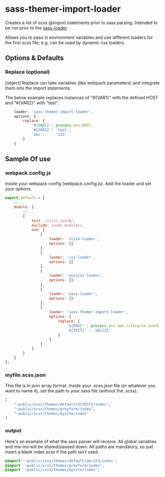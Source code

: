 # sass-themer-import-loader

Creates a list of scss @import statements prior to sass parsing.  Intended to be run prior to the  [sass-loader](https://github.com/webpack-contrib/sass-loader).

Allows you to pass in environment variables and use different loaders for the first scss file; e.g. can be used by dynamic css loaders.

## Options & Defaults

### Replace (optional)

[object] Replace can take variables (like webpack parameters) and integrate them into the import statements.

The below example replaces instances of "#{VAR1}" with the defined HOST and "#{VAR2}" with "test".

```javascript
    loader: 'sass-themer-import-loader',
    options: {
        replace: {
            '#{VAR1}': process.env.HOST,
            '#{VAR2}': 'test',
            'abc':     '123'
        }
    }
```

## Sample Of use

### webpack.config.js

Inside your webpack config (webpack.config.js). Add the loader and set your options.

```javascript
export.default = {
    //...
    module: {
        //...
        {
            test: /scss\.json$/,
            exclude: /node_modules/,
            use: [
                {
                    loader: 'style-loader',
                    options: {}
                },
                {
                    loader: 'css-loader',
                    options: {}
                },
                {
                    loader: 'postcss-loader',
                    options: {}
                },
                {
                    loader: 'sass-loader',
                    options: {}
                },
                {
                    loader: 'sass-themer-import-loader',
                    options: {
                        replace: {
                            '${ENV}' : process.env.npm_lifecycle_event,
                            '${TEST}' : 'abc123'
                        }
                    }
                }
            ]
        }
    }
};
```

### myfile.scss.json

This file is in json array format.  Inside your .scss.json file (or whatever you want to name it), set the path to your sass file (without the .scss).
```json
[
    "~public/scss/themes/default/${TEST}/index",
    "~public/scss/themes/greyform/index",
    "~public/scss/themes/mysite/index"
]
```

### output

Here's an example of what the sass parser will receive.  All global variables and mix-ins will be shared/passed down.  All paths are mandatory, so just insert a blank index.scss if the path isn't used.

```scss
@import '~public/scss/themes/default/abc123/index';
@import '~public/scss/themes/greyform/index';
@import '~public/scss/themes/mysite/index';
```
